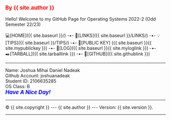 ---
---

<span style="color:red; font-weight:bold; font-size:larger;">By {{ site.author }}</span>
<br><br>
Hello! Welcome to my GitHub Page for Operating Systems 2022-2 (Odd Semester 22/23)
<br><br>
💻[HOME]({{ site.baseurl }}/) -•-
🔗[LINKS]({{ site.baseurl }}/LINKS/) -•-
💡[TIPS]({{ site.baseurl }}/TIPS/) -•-
📢[PUBLIC KEY] ({{ site.baseurl }}{{ site.mypublickey }}) -•-
📄[LOG]({{ site.baseurl }}{{ site.myloglink }}) -•-
✒️[TARBALL]({{ site.tarballlink }}) -•-
📎[GITHUB]({{ site.githublink }})
<br>
<hr>
Name:           Joshua Mihai Daniel Nadeak
<br>
Github Account: joshuanadeak
<br>
Student ID:     2106635285
<br>
OS Class:       B
<br>
<span style="color:blue; font-weight:bold; font-size:larger;"><i>Have A Nice Day!</i></span>
<br>
<hr>
&copy; {{ site.copyright }} --- {{ site.author }} --- Version: {{ site.version }}.
<hr>
<br>

